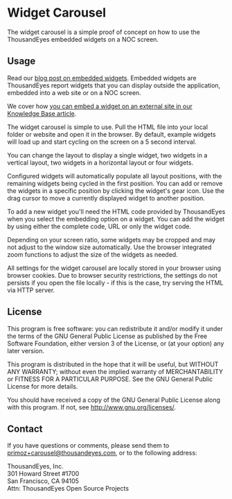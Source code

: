 # Widget Carousel

The widget carousel is a simple proof of concept on how to use the ThousandEyes embedded widgets on a NOC screen.

## Usage

Read our [blog post on embedded widgets](https://blog.thousandeyes.com/using-embedded-report-widgets/). Embedded widgets are ThousandEyes report widgets that you can display outside the application, embedded into a web site or on a NOC screen.

We cover how [you can embed a widget on an external site in our Knowledge Base article](https://support.thousandeyes.com/entries/107855293-Embedding-report-widgets-in-external-web-sites).

The widget carousel is simple to use. Pull the HTML file into your local folder or website and open it in the browser. By default, example widgets will load up and start cycling on the screen on a 5 second interval.

You can change the layout to display a single widget, two widgets in a vertical layout, two widgets in a horizontal layout or four widgets.

Configured widgets will automatically populate all layout positions, with the remaining widgets being cycled in the first position. You can add or remove the widgets in a specific position by clicking the widget's gear icon. Use the drag cursor to move a currently displayed widget to another position.

To add a new widget you'll need the HTML code provided by ThousandEyes when you select the embedding option on a widget. You can add the widget by using either the complete code, URL or only the widget code.

Depending on your screen ratio, some widgets may be cropped and may not adjust to the window size automatically. Use the browser integrated zoom functions to adjust the size of the widgets as needed.

All settings for the widget carousel are locally stored in your browser using browser cookies. Due to browser security restrictions, the settings do not persists if you open the file locally - if this is the case, try serving the HTML via HTTP server.

## License
This program is free software: you can redistribute it and/or modify it under the terms of the GNU General Public License as published by the Free Software Foundation, either version 3 of the License, or (at your option) any later version.

This program is distributed in the hope that it will be useful, but WITHOUT ANY WARRANTY; without even the implied warranty of MERCHANTABILITY or FITNESS FOR A PARTICULAR PURPOSE.  See the GNU General Public License for more details.  

You should have received a copy of the GNU General Public License along with this program. If not, see <http://www.gnu.org/licenses/>.

## Contact
If you have questions or comments, please send them to  
primoz+carousel@thousandeyes.com, or to the following address:

ThousandEyes, Inc.  
301 Howard Street #1700  
San Francisco, CA  94105  
Attn: ThousandEyes Open Source Projects  
